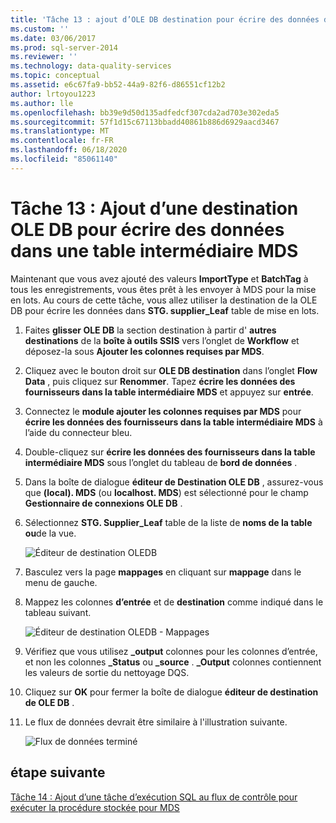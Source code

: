 ```yaml
---
title: 'Tâche 13 : ajout d’OLE DB destination pour écrire des données dans la table de mise en lots MDS | Microsoft Docs'
ms.custom: ''
ms.date: 03/06/2017
ms.prod: sql-server-2014
ms.reviewer: ''
ms.technology: data-quality-services
ms.topic: conceptual
ms.assetid: e6c67fa9-bb52-44a9-82f6-d86551cf12b2
author: lrtoyou1223
ms.author: lle
ms.openlocfilehash: bb39e9d50d135adfedcf307cda2ad703e302eda5
ms.sourcegitcommit: 57f1d15c67113bbadd40861b886d6929aacd3467
ms.translationtype: MT
ms.contentlocale: fr-FR
ms.lasthandoff: 06/18/2020
ms.locfileid: "85061140"
---
```

# <a name="task-13-adding-ole-db-destination-to-write-data-to-mds-staging-table"></a>Tâche 13 : Ajout d’une destination OLE DB pour écrire des données dans une table intermédiaire MDS
  Maintenant que vous avez ajouté des valeurs **ImportType** et **BatchTag** à tous les enregistrements, vous êtes prêt à les envoyer à MDS pour la mise en lots. Au cours de cette tâche, vous allez utiliser la destination de la OLE DB pour écrire les données dans **STG. supplier_Leaf** table de mise en lots.  
  
1.  Faites **glisser OLE DB** la section destination à partir d' **autres destinations** de la **boîte à outils SSIS** vers l’onglet de **Workflow** et déposez-la sous **Ajouter les colonnes requises par MDS**.  
  
2.  Cliquez avec le bouton droit sur **OLE DB destination** dans l’onglet **Flow Data** , puis cliquez sur **Renommer**. Tapez **écrire les données des fournisseurs dans la table intermédiaire MDS** et appuyez sur **entrée**.  
  
3.  Connectez le **module ajouter les colonnes requises par MDS** pour **écrire les données des fournisseurs dans la table intermédiaire MDS** à l’aide du connecteur bleu.  
  
4.  Double-cliquez sur **écrire les données des fournisseurs dans la table intermédiaire MDS** sous l’onglet du tableau de **bord de données** .  
  
5.  Dans la boîte de dialogue **éditeur de Destination OLE DB** , assurez-vous que **(local). MDS** (ou **localhost. MDS**) est sélectionné pour le champ **Gestionnaire de connexions OLE DB** .  
  
6.  Sélectionnez **STG. Supplier_Leaf** table de la liste de **noms de la table ou**de la vue.  
  
     ![Éditeur de destination OLEDB](../../2014/tutorials/media/et-addingoledbdestinationtowdtomdsst-01.jpg "Éditeur de destination OLEDB")  
  
7.  Basculez vers la page **mappages** en cliquant sur **mappage** dans le menu de gauche.  
  
8.  Mappez les colonnes **d’entrée** et de **destination** comme indiqué dans le tableau suivant.  
  
     ![Éditeur de destination OLEDB - Mappages](../../2014/tutorials/media/et-addingoledbdestinationtowdtomdsst-02.jpg "Éditeur de destination OLEDB - Mappages")  
  
9. Vérifiez que vous utilisez **_output** colonnes pour les colonnes d’entrée, et non les colonnes **_Status** ou **_source** . **_Output** colonnes contiennent les valeurs de sortie du nettoyage DQS.  
  
10. Cliquez sur **OK** pour fermer la boîte de dialogue **éditeur de destination de OLE DB** .  
  
11. Le flux de données devrait être similaire à l'illustration suivante.  
  
     ![Flux de données terminé](../../2014/tutorials/media/et-addingoledbdestinationtowdtomdsst-03.jpg "Flux de données terminé")  
  
## <a name="next-step"></a>étape suivante  
 [Tâche 14 : Ajout d’une tâche d’exécution SQL au flux de contrôle pour exécuter la procédure stockée pour MDS](../../2014/tutorials/task-14-add-execute-to-control-flow-run-mds-stored-procedure.md)  
  
  
